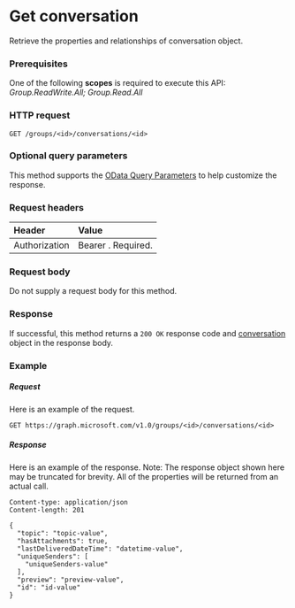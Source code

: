# Get conversation

Retrieve the properties and relationships of conversation object.
### Prerequisites
One of the following **scopes** is required to execute this API: 
*Group.ReadWrite.All; Group.Read.All*
### HTTP request
<!-- { "blockType": "ignored" } -->
```http
GET /groups/<id>/conversations/<id>

```
### Optional query parameters
This method supports the [OData Query Parameters](http://graph.microsoft.io/docs/overview/query_parameters) to help customize the response.
### Request headers
| Header       | Value |
|:---------------|:--------|
| Authorization  | Bearer <token>. Required.  |

### Request body
Do not supply a request body for this method.
### Response
If successful, this method returns a `200 OK` response code and [conversation](../resources/conversation.md) object in the response body.
### Example
##### Request
Here is an example of the request.
<!-- {
  "blockType": "request",
  "name": "get_conversation"
}-->
```http
GET https://graph.microsoft.com/v1.0/groups/<id>/conversations/<id>
```
##### Response
Here is an example of the response. Note: The response object shown here may be truncated for brevity. All of the properties will be returned from an actual call.
<!-- {
  "blockType": "response",
  "truncated": true,
  "@odata.type": "microsoft.graph.conversation"
} -->
```http
Content-type: application/json
Content-length: 201

{
  "topic": "topic-value",
  "hasAttachments": true,
  "lastDeliveredDateTime": "datetime-value",
  "uniqueSenders": [
    "uniqueSenders-value"
  ],
  "preview": "preview-value",
  "id": "id-value"
}
```

<!-- uuid: 8fcb5dbc-d5aa-4681-8e31-b001d5168d79
2015-10-25 14:57:30 UTC -->
<!-- {
  "type": "#page.annotation",
  "description": "Get conversation",
  "keywords": "",
  "section": "documentation",
  "tocPath": ""
}-->
